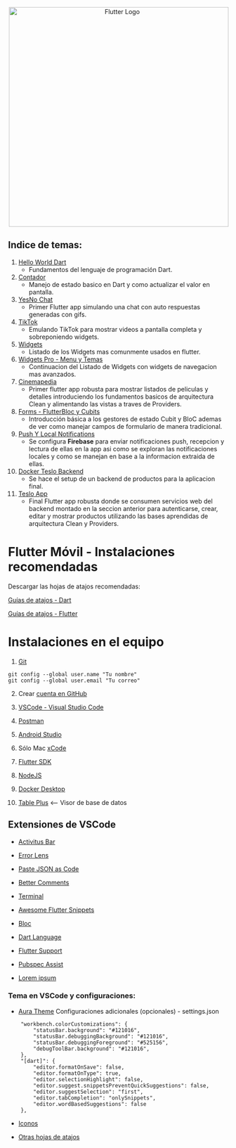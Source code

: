 <p align="center">
  <a href="https://docs.docker.com/" target="blank"><img src="https://storage.googleapis.com/cms-storage-bucket/6a07d8a62f4308d2b854.svg" width="500" alt="Flutter Logo" /></a>
</p>

## Indice de temas: 
1. [Hello World Dart](https://github.com/manuels-bts/Flutter-Index/tree/main/01_dart_intro)
   - Fundamentos del lenguaje de programación Dart.
2. [Contador](https://github.com/manuels-bts/Flutter-Index/tree/main/hello_world_app)
   - Manejo de estado basico en Dart y como actualizar el valor en pantalla. 
3. [YesNo Chat](https://github.com/manuels-bts/Flutter-Index/tree/main/yes_no_app)
   - Primer Flutter app simulando una chat con auto respuestas generadas con gifs.
4. [TikTok](https://github.com/manuels-bts/Flutter-Index/tree/main/tik_tok)
    - Emulando TikTok para mostrar videos a pantalla completa y sobreponiendo widgets.
5. [Widgets](https://github.com/manuels-bts/Flutter-Index/tree/main/widgets_app)
    - Listado de los Widgets mas comunmente usados en flutter.
6. [Widgets Pro - Menu y Temas](https://github.com/manuels-bts/Flutter-Index/tree/main/widgets_app_pro)
    - Continuacion del Listado de Widgets con widgets de navegacion mas avanzados.
7. [Cinemapedia](https://github.com/manuels-bts/Flutter-Index/tree/main/cinemapedia)
    - Primer flutter app robusta para mostrar listados de peliculas y detalles introduciendo los fundamentos basicos de arquitectura Clean y alimentando las vistas a traves de Providers.
8. [Forms - FlutterBloc y Cubits](https://github.com/manuels-bts/Flutter-Index/tree/main/forms_app)
    - Introducción básica a los gestores de estado Cubit y BloC ademas de ver como manejar campos de formulario de manera tradicional.
9. [Push Y Local Notifications](https://github.com/manuels-bts/Flutter-Index/tree/main/push_app) 
    - Se configura **Firebase** para enviar notificaciones push, recepcion y lectura de ellas en la app asi como se exploran las notificaciones locales y como se manejan en base a la informacion extraida de ellas.
10. [Docker Teslo Backend](https://github.com/manuels-bts/Flutter-Index/tree/main/backend-teslo-shop)
    - Se hace el setup de un backend de productos para la aplicacion final.
11. [Teslo App](https://github.com/manuels-bts/Flutter-Index/tree/main/teslo_app)
    - Final Flutter app robusta donde se consumen servicios web del backend montado en la seccion anterior para autenticarse, crear, editar y mostrar productos utilizando las bases aprendidas de arquitectura Clean y Providers.


# Flutter Móvil - Instalaciones recomendadas

Descargar las hojas de atajos recomendadas:

[Guías de atajos - Dart ](https://github.com/manuelsalinas-mx/Flutter-Projects/files/13442031/dart-cheat-sheet.pdf)

[Guías de atajos - Flutter ](https://github.com/manuelsalinas-mx/Flutter-Projects/files/13442045/flutter-cheat-sheet.pdf)




# Instalaciones en el equipo

1. [Git](https://git-scm.com/)
``` 
git config --global user.name "Tu nombre"
git config --global user.email "Tu correo"
```
2. Crear [cuenta en GitHub](https://github.com/)

3. [VSCode - Visual Studio Code](https://code.visualstudio.com/)

4. [Postman](https://www.postman.com/downloads/)

5. [Android Studio](https://developer.android.com/studio)

6. Sólo Mac [xCode](https://apps.apple.com/ca/app/xcode/id497799835?mt=12)

7. [Flutter SDK](https://docs.flutter.dev/get-started/install)

8. [NodeJS](https://nodejs.org/en/)

9. [Docker Desktop](https://www.docker.com/)

10. [Table Plus](https://tableplus.com/) <-- Visor de base de datos


## Extensiones de VSCode

* [Activitus Bar](https://marketplace.visualstudio.com/items?itemName=Gruntfuggly.activitusbar)

* [Error Lens](https://marketplace.visualstudio.com/items?itemName=usernamehw.errorlens)

* [Paste JSON as Code](https://marketplace.visualstudio.com/items?itemName=quicktype.quicktype)

* [Better Comments](https://marketplace.visualstudio.com/items?itemName=aaron-bond.better-comments)

* [Terminal](https://marketplace.visualstudio.com/items?itemName=formulahendry.terminal)

* [Awesome Flutter Snippets](https://marketplace.visualstudio.com/items?itemName=Nash.awesome-flutter-snippets)

* [Bloc](https://marketplace.visualstudio.com/items?itemName=FelixAngelov.bloc)

* [Dart Language](https://marketplace.visualstudio.com/items?itemName=Dart-Code.dart-code)

* [Flutter Support](https://marketplace.visualstudio.com/items?itemName=Dart-Code.flutter)

* [Pubspec Assist](https://marketplace.visualstudio.com/items?itemName=jeroen-meijer.pubspec-assist)

* [Lorem ipsum](https://marketplace.visualstudio.com/items?itemName=Tyriar.lorem-ipsum)


### Tema en VSCode y configuraciones:

* [Aura Theme](https://marketplace.visualstudio.com/items?itemName=DaltonMenezes.aura-theme)
Configuraciones adicionales (opcionales) - settings.json
```
    "workbench.colorCustomizations": {
        "statusBar.background": "#121016",
        "statusBar.debuggingBackground": "#121016",
        "statusBar.debuggingForeground": "#525156",
        "debugToolBar.background": "#121016",
    },
    "[dart]": {
        "editor.formatOnSave": false,
        "editor.formatOnType": true,
        "editor.selectionHighlight": false,
        "editor.suggest.snippetsPreventQuickSuggestions": false,
        "editor.suggestSelection": "first",
        "editor.tabCompletion": "onlySnippets",
        "editor.wordBasedSuggestions": false
    },
```

* [Iconos](https://marketplace.visualstudio.com/items?itemName=PKief.material-icon-theme)

* [Otras hojas de atajos](https://cursos.devtalles.com/pages/mas-talento)
